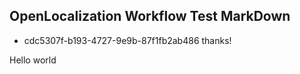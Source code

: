 ## OpenLocalization Workflow Test MarkDown
* cdc5307f-b193-4727-9e9b-87f1fb2ab486 
thanks!

Hello world